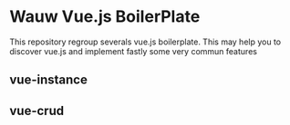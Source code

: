 # Wauw Vue.js BoilerPlate

This repository regroup severals vue.js boilerplate. This may help you to discover vue.js and implement fastly some very commun features

## vue-instance

## vue-crud